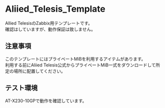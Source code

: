 # Aliied_Telesis_Template

Allied TelesisのZabbix用テンプレートです。  
確認はしていますが、動作保証は致しません。  

## 注意事項
このテンプレートにはプライベートMiBを利用するアイテムがあります。  
利用する前にAliied Telesis公式からプライベートMiB一式をダウンロードして所定の場所に配置してください。

## テスト環境
AT-X230-10GPで動作を確認しています。
